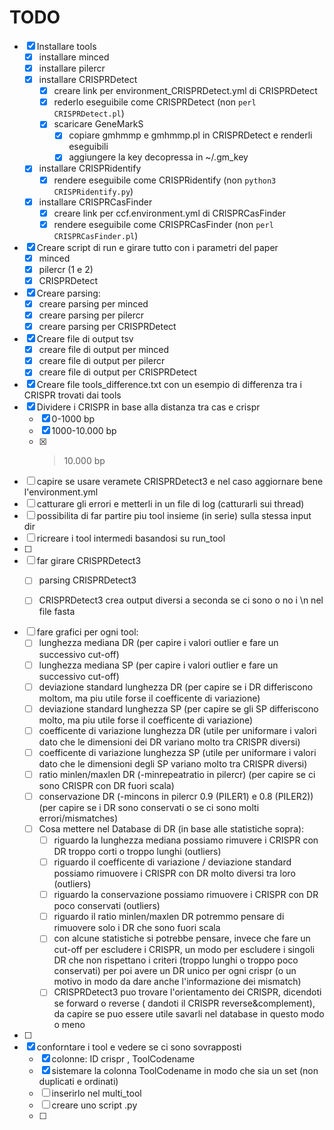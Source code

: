 # TODO
- [x] Installare tools
    - [x] installare minced
    - [x] installare pilercr
    - [x] installare CRISPRDetect
        - [x] creare link per environment_CRISPRDetect.yml di CRISPRDetect
        - [x] rederlo eseguibile come CRISPRDetect (non `perl CRISPRDetect.pl`)
        - [x] scaricare GeneMarkS
            - [x] copiare gmhmmp e gmhmmp.pl in CRISPRDetect e renderli eseguibili
            - [x] aggiungere la key decopressa in ~/.gm_key
    - [x] installare CRISPRidentify
        - [x] rendere eseguibile come CRISPRidentify (non `python3 CRISPRidentify.py`)
    - [x] installare CRISPRCasFinder
        - [x] creare link per ccf.environment.yml di CRISPRCasFinder
        - [x] rendere eseguibile come CRISPRCasFinder (non `perl CRISPRCasFinder.pl`)
- [x] Creare script di run e girare tutto con i parametri del paper
    - [x] minced
    - [x] pilercr (1 e 2)
    - [x] CRISPRDetect
- [x] Creare parsing:
    - [x] creare parsing per minced
    - [x] creare parsing per pilercr
    - [x] creare parsing per CRISPRDetect
- [x] Creare file di output tsv
    - [x] creare file di output per minced
    - [x] creare file di output per pilercr
    - [x] creare file di output per CRISPRDetect
- [x] Creare file tools_difference.txt con un esempio di differenza tra i CRISPR trovati dai tools
- [x] Dividere i CRISPR in base alla distanza tra cas e crispr
    - [x] 0-1000 bp
    - [x] 1000-10.000 bp
    - [x] >10.000 bp
- [ ] capire se usare veramete CRISPRDetect3 e nel caso aggiornare bene l'environment.yml
- [ ] catturare gli errori e metterli in un file di log (catturarli sui thread)
- [ ] possibilita di far partire piu tool insieme (in serie) sulla stessa input dir
- [ ] ricreare i tool intermedi basandosi su run_tool
- [ ] 
- [ ] far girare CRISPRDetect3
  - [ ] parsing CRISPRDetect3
  - [ ] CRISPRDetect3 crea output diversi a seconda se ci sono o no i \n nel file fasta


- [ ] fare grafici per ogni tool:
  - [ ] lunghezza mediana DR (per capire i valori outlier e fare un successivo cut-off)
  - [ ] lunghezza mediana SP (per capire i valori outlier e fare un successivo cut-off)
  - [ ] deviazione standard lunghezza DR (per capire se i DR differiscono moltom, ma piu utile forse il coefficente di variazione)
  - [ ] deviazione standard lunghezza SP (per capire se gli SP differiscono molto, ma piu utile forse il coefficente di variazione)
  - [ ] coefficente di variazione lunghezza DR (utile per uniformare i valori dato che le dimensioni dei DR variano molto tra CRISPR diversi)
  - [ ] coefficente di variazione lunghezza SP (utile per uniformare i valori dato che le dimensioni degli SP variano molto tra CRISPR diversi)
  - [ ] ratio minlen/maxlen DR (-minrepeatratio in pilercr) (per capire se ci sono CRISPR con DR fuori scala)
  - [ ] conservazione DR (-mincons in pilercr 0.9 (PILER1) e 0.8 (PILER2)) (per capire se i DR sono conservati o se ci sono molti errori/mismatches)
  - [ ] Cosa mettere nel Database di DR (in base alle statistiche sopra):
    - [ ] riguardo la lunghezza mediana possiamo rimuvere i CRISPR con DR troppo corti o troppo lunghi (outliers)
    - [ ] riguardo il coefficente di variazione / deviazione standard possiamo rimuovere i CRISPR con DR molto diversi tra loro (outliers)
    - [ ] riguardo la conservazione possiamo rimuovere i CRISPR con DR poco conservati (outliers)
    - [ ] riguardo il ratio minlen/maxlen DR potremmo pensare di rimuovere solo i DR che sono fuori scala
    - [ ] con alcune statistiche si potrebbe pensare, invece che fare un cut-off per escludere i CRISPR, un modo per escludere i singoli DR che non rispettano i criteri (troppo lunghi o troppo poco conservati) per poi avere un DR unico per ogni crispr (o un motivo in modo da dare anche l'informazione dei mismatch)
    - [ ] CRISPRDetect3 puo trovare l'orientamento dei CRISPR, dicendoti se forward o reverse ( dandoti il CRISPR reverse&complement), da capire se puo essere utile savarli nel database in questo modo o meno
- [ ] 
- [x] conforntare i tool e vedere se ci sono sovrapposti
  - [x] colonne: ID crispr , ToolCodename
  - [x] sistemare la colonna ToolCodename in modo che sia un set (non duplicati e ordinati)
  - [ ] inserirlo nel multi_tool
  - [ ] creare uno script .py
  - [ ] 